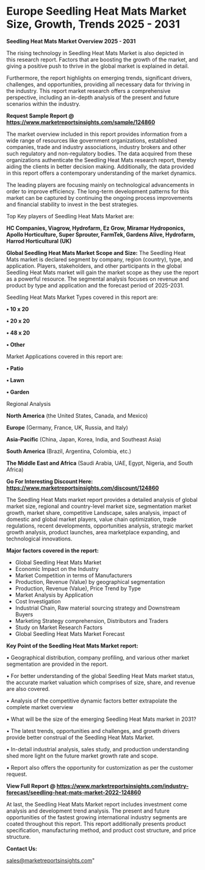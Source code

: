 # Europe Seedling Heat Mats Market Size, Growth, Trends 2025 - 2031

<Strong> Seedling Heat Mats Market Overview 2025 - 2031</strong>

The rising technology in Seedling Heat Mats Market is also depicted in this research report. Factors that are boosting the growth of the market, and giving a positive push to thrive in the global market is explained in detail.

Furthermore, the report highlights on emerging trends, significant drivers, challenges, and opportunities, providing all necessary data for thriving in the industry. This report market research offers a comprehensive perspective, including an in-depth analysis of the present and future scenarios within the industry.

<strong>Request Sample Report @ <a href=https://www.marketreportsinsights.com/sample/124860>https://www.marketreportsinsights.com/sample/124860</a></strong>

The market overview included in this report provides information from a wide range of resources like government organizations, established companies, trade and industry associations, industry brokers and other such regulatory and non-regulatory bodies. The data acquired from these organizations authenticate the Seedling Heat Mats research report, thereby aiding the clients in better decision making. Additionally, the data provided in this report offers a contemporary understanding of the market dynamics.

The leading players are focusing mainly on technological advancements in order to improve efficiency. The long-term development patterns for this market can be captured by continuing the ongoing process improvements and financial stability to invest in the best strategies.

Top Key players of Seedling Heat Mats Market are:

<strong>HC Companies, Viagrow, Hydrofarm, Ez Grow, Miramar Hydroponics, Apollo Horticulture, Super Sprouter, FarmTek, Gardens Alive, Hydrofarm, Harrod Horticultural (UK)</strong>

<strong><b>Global Seedling Heat Mats Market Scope and Size:</b></strong>
The Seedling Heat Mats market is declared segment by company, region (country), type, and application. Players, stakeholders, and other participants in the global Seedling Heat Mats market will gain the market scope as they use the report as a powerful resource. The segmental analysis focuses on revenue and product by type and application and the forecast period of 2025-2031.

Seedling Heat Mats Market Types covered in this report are:

<strong>• 10 x 20

• 20 x 20

• 48 x 20

• Other</strong>

Market Applications covered in this report are:

<strong>• Patio

• Lawn

• Garden</strong> 

Regional Analysis

<strong>North America</strong> (the United States, Canada, and Mexico)

<strong>Europe</strong> (Germany, France, UK, Russia, and Italy)

<strong>Asia-Pacific</strong> (China, Japan, Korea, India, and Southeast Asia)

<strong>South America</strong> (Brazil, Argentina, Colombia, etc.)

<strong>The Middle East and Africa</strong> (Saudi Arabia, UAE, Egypt, Nigeria, and South Africa)

<strong>Go For Interesting Discount Here: <a href=https://www.marketreportsinsights.com/discount/124860>https://www.marketreportsinsights.com/discount/124860</a></strong>

The Seedling Heat Mats market report provides a detailed analysis of global market size, regional and country-level market size, segmentation market growth, market share, competitive Landscape, sales analysis, impact of domestic and global market players, value chain optimization, trade regulations, recent developments, opportunities analysis, strategic market growth analysis, product launches, area marketplace expanding, and technological innovations.

<strong><b>Major factors covered in the report:</b></strong>
<ul>
  <li>Global Seedling Heat Mats Market </li>
  <li>Economic Impact on the Industry</li>
  <li>Market Competition in terms of Manufacturers</li>
  <li>Production, Revenue (Value) by geographical segmentation</li>
  <li>Production, Revenue (Value), Price Trend by Type</li>
  <li>Market Analysis by Application</li>
  <li>Cost Investigation</li>
  <li>Industrial Chain, Raw material sourcing strategy and Downstream Buyers</li>
  <li>Marketing Strategy comprehension, Distributors and Traders</li>
  <li>Study on Market Research Factors</li>
  <li>Global Seedling Heat Mats Market Forecast</li>
</ul>

<strong><b>Key Point of the Seedling Heat Mats Market report:</b></strong>

• Geographical distribution, company profiling, and various other market segmentation are provided in the report.

• For better understanding of the global Seedling Heat Mats market status, the accurate market valuation which comprises of size, share, and revenue are also covered.

• Analysis of the competitive dynamic factors better extrapolate the complete market overview

• What will be the size of the emerging Seedling Heat Mats market in 2031?

• The latest trends, opportunities and challenges, and growth drivers provide better construal of the Seedling Heat Mats Market.

• In-detail industrial analysis, sales study, and production understanding shed more light on the future market growth rate and scope.

• Report also offers the opportunity for customization as per the customer request.

<strong><b>View Full Report @ <a href=https://www.marketreportsinsights.com/industry-forecast/seedling-heat-mats-market-2022-124860>https://www.marketreportsinsights.com/industry-forecast/seedling-heat-mats-market-2022-124860</a></b></strong>


At last, the Seedling Heat Mats Market report includes investment come analysis and development trend analysis. The present and future opportunities of the fastest growing international industry segments are coated throughout this report. This report additionally presents product specification, manufacturing method, and product cost structure, and price structure.

<strong>Contact Us:</strong>

sales@marketreportsinsights.com"
